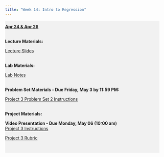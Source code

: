 ```yaml
---
title: "Week 14: Intro to Regression"
---
```


<div style="background-color:rgba(0, 0, 0, 0.0470588); text-align:left; vertical-align: middle; padding:10px 0;">
<b><u>Apr 24 & Apr 26</u></b> <br> <br>


<b>Lecture Materials:</b> <br>

<a  href="/materials/unit_03/week_02/lecture_03_week_02.html" target="_blank">Lecture Slides</a> <br> <br>


<b>Lab Materials:</b> <br>
<!--
<a  href="/materials/unit_03/week_02/includes/min_wage_data.csv" target="_blank">Download min_wage_data.csv</a> <br> 
-->
 <a  href="/materials/unit_03/week_02/lab_03_week_02.html" target="_blank">Lab Notes</a> <br> <br> 
 
<b>Problem Set Materials - Due Friday, May 3 by 11:59 PM:</b> <br>

<a  href="/materials/unit_03/week_02/ps_03_week_02.html" target="_blank">Project 3 Problem Set 2 Instructions</a> <br><br>

<b>Project Materials:</b> <br>

<b>Video Presentation - Due Monday, May 06 (10:00 am)</b> <br>
<a  href="/materials/unit_03/week_03/project_3.html" target="_blank">Project 3 Instructions</a> <br> 

<a  href="/materials/unit_03/week_03/project_3_rubric.html" target="_blank">Project 3 Rubric</a> <br> <br> 

 <!--
 <a  href="https://colostate-my.sharepoint.com/:f:/g/personal/jbayham_colostate_edu/EgFfaomIJ8VOoPLiTz6YXfEBXQqoY1eiOuDmpPpur7f9Ow?e=zDMuWi" target="_blank">Lab Datasets</a> <br> <br>

<b> Problem Set Materials - Due Thursday, April 27 by 11:59 PM:</b> <br>

 <a  href="/materials/unit_03/week_01/ps_03_week_01.html" target="_blank">Problem Set 1 Instructions</a> <br>  

<a  href="https://colostate-my.sharepoint.com/:f:/g/personal/jbayham_colostate_edu/Ene2gKXT9QBMr5Zb383dEeYBmvLFvFZR6PTwxUcGNza_0g?e=gwtVHm" target="_blank">Treatment datasets</a> <br> 

<a  href="https://colostate-my.sharepoint.com/:f:/g/personal/jbayham_colostate_edu/EsuPJcqiDPZFu0qJ-JONVLcB1gnp08EAm2LuTPAHVz2yqA?e=IsLJkA" target="_blank">Other datasets</a> <br> <br>
-->



</div>

<br> 

